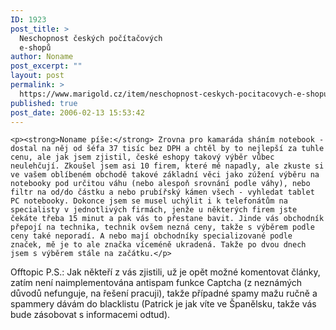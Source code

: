 ```yaml
---
ID: 1923
post_title: >
  Neschopnost českých počítačových
  e-shopů
author: Noname
post_excerpt: ""
layout: post
permalink: >
  https://www.marigold.cz/item/neschopnost-ceskych-pocitacovych-e-shopu
published: true
post_date: 2006-02-13 15:53:42
---
```

	<p><strong>Noname píše:</strong> Zrovna pro kamaráda sháním notebook - dostal na něj od šéfa 37 tisíc bez DPH a chtěl by to nejlepší za tuhle cenu, ale jak jsem zjistil, české eshopy takový výběr vůbec neulehčují. Zkoušel jsem asi 10 firem, které mě napadly, ale zkuste si ve vašem oblíbeném obchodě takové základní věci jako zúžení výběru na notebooky pod určitou váhu (nebo alespoň srovnání podle váhy), nebo filtr na od/do částku a nebo prubířský kámen všech - vyhledat tablet PC notebooky. Dokonce jsem se musel uchýlit i k telefonátům na specialisty v jednotlivých firmách, jenže u některých firem jste čekáte třeba 15 minut a pak vás to přestane bavit. Jinde vás obchodník přepojí na technika, technik ovšem nezná ceny, takže s výběrem podle ceny také neporadí. A nebo mají obchodníky specializované podle značek, mě je to ale značka víceméně ukradená. Takže po dvou dnech jsem s výběrem stále na začátku.</p>
<p>Offtopic P.S.: Jak někteří z vás zjistili, už je opět možné komentovat články, zatím není naimplementována antispam funkce Captcha (z neznámých důvodů nefunguje, na řešení pracuji), takže případné spamy mažu ručně a spammery dávám do blacklistu (Patrick je jak víte ve Španělsku, takže vás bude zásobovat s informacemi odtud).</p>
